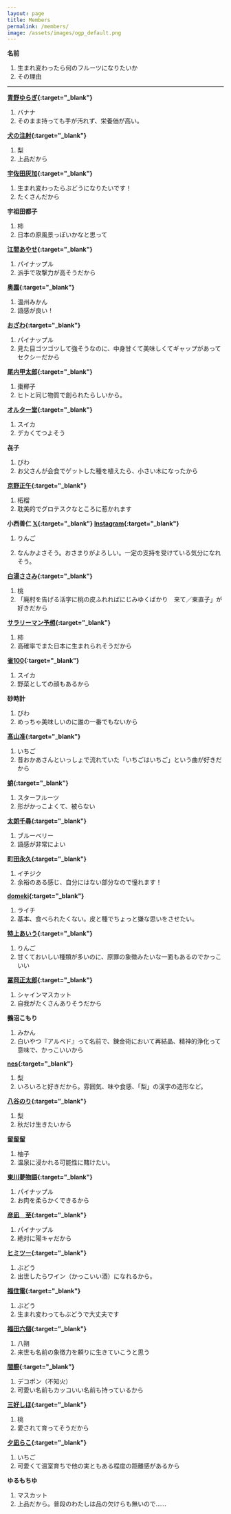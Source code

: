 ```yaml
---
layout: page
title: Members
permalink: /members/
image: /assets/images/ogp_default.png
---
```


**名前**

1. 生まれ変わったら何のフルーツになりたいか
2. その理由

---

**[青野ゆらぎ](https://x.com/aonoyuragi){:target="_blank"}**

1. バナナ
2. そのまま持っても手が汚れず、栄養価が高い。

**[犬の注射](https://x.com/kanetomo_seihyo){:target="_blank"}**

1. 梨
2. 上品だから

**[宇佐田灰加](https://twitter.com/_duckengineer){:target="_blank"}**

1. 生まれ変わったらぶどうになりたいです！
2. たくさんだから

**宇祖田都子**

1. 柿
2. 日本の原風景っぽいかなと思って

**[江間あやせ](https://x.com/emma_sama_sama){:target="_blank"}**

1. パイナップル
2. 派手で攻撃力が高そうだから

**[奥園](https://x.com/okuzono___){:target="_blank"}**

1. 温州みかん
2. 語感が良い！

**[おざわ](https://www.instagram.com/gay.tanka/){:target="_blank"}**

1. パイナップル
2. 見た目ゴツゴツして強そうなのに、中身甘くて美味しくてギャップがあってセクシーだから

**[尾内甲太郎](https://goki.her.jp/){:target="_blank"}**

1. 棗椰子
2. ヒトと同じ物質で創られたらしいから。

**[オルター堂](https://x.com/_reijio){:target="_blank"}**

1. スイカ
2. デカくてつよそう

**㐂子**

1. びわ
2. お父さんが会食でゲットした種を植えたら、小さい木になったから

**[京野正午](https://x.com/kyono_shogo){:target="_blank"}**

1. 柘榴
2. 耽美的でグロテスクなところに惹かれます

**小西善仁 [𝕏](https://x.com/ol_bp42){:target="_blank"} [Instagram](https://www.instagram.com/ponkoni/){:target="_blank"}**

1. りんご

2. なんかよさそう。おさまりがよろしい。一定の支持を受けている気分になれそう。

**[白湯ささみ](https://x.com/sayu_73){:target="_blank"}**

1. 桃
2. 「廃村を告げる活字に桃の皮ふれればにじみゆくばかり　来て／東直子」が好きだから

**[サラリーマン予想](https://x.com/4sigong){:target="_blank"}**

1. 柿
2. 高確率でまた日本に生まれられそうだから

**[雀100](https://x.com/suzumedancing){:target="_blank"}**

1. スイカ
2. 野菜としての顔もあるから

**砂時計**

1. びわ
2. めっちゃ美味しいのに誰の一番でもないから

**[髙山准](https://x.com/m99ejxj){:target="_blank"}**

1. いちご
2. 昔おかあさんといっしょで流れていた「いちごはいちご」という曲が好きだから

**[蛸](https://x.com/tuna_kue27){:target="_blank"}**

1. スターフルーツ
2. 形がかっこよくて、被らない

**[太朗千尋](https://x.com/Tarou_Chihiro){:target="_blank"}**

1. ブルーベリー
2. 語感が非常によい

**[町田永久](https://x.com/gabyo_p){:target="_blank"}**

1. イチジク
2. 余裕のある感じ、自分にはない部分なので憧れます！

**[domeki](https://x.com/d0030m){:target="_blank"}**

1. ライチ
2. 基本、食べられたくない。皮と種でちょっと嫌な思いをさせたい。

**[特上あいう](https://x.com/SF_nek0){:target="_blank"}**

1. りんご
2. 甘くておいしい種類が多いのに、原罪の象徴みたいな一面もあるのでかっこいい

**[冨岡正太郎](https://twitter.com/left_ov){:target="_blank"}**

1. シャインマスカット
2. 自我がたくさんありそうだから

**鵺沼こもり**

1. みかん
2. 白いやつ『アルベド』って名前で、錬金術において再結晶、精神的浄化って意味で、かっこいいから

**[nes](https://x.com/nes_mochir){:target="_blank"}**

1. 梨
2. いろいろと好きだから。雰囲気、味や食感、「梨」の漢字の造形など。

**[八谷のり](https://x.com/noriko_kenkou){:target="_blank"}**

1. 梨
2. 秋だけ生きたいから

**[留留留](https://x.com/hyellypan)**

1. 柚子
2. 温泉に浸かれる可能性に賭けたい。

**[東川夢物語](https://x.com/m_p_d_w){:target="_blank"}**

1. パイナップル
2. お肉を柔らかくできるから

**[彦凪　至](https://x.com/hiko6240){:target="_blank"}**

1. パイナップル
2. 絶対に陽キャだから

**[ヒミツー](https://x.com/secret_of_himi2){:target="_blank"}**

1. ぶどう
2. 出世したらワイン（かっこいい酒）になれるから。

**[福住電](https://x.com/fukuzumiden){:target="_blank"}**

1. ぶどう
2. 生まれ変わってもぶどうで大丈夫です

**[福田六個](https://note.com/kuku1899){:target="_blank"}**

1. 八朔
2. 来世も名前の象徴力を頼りに生きていこうと思う

**[間際](https://x.com/magiwa_hako){:target="_blank"}**

1. デコポン（不知火）
2. 可愛い名前もカッコいい名前も持っているから

**[三好しほ](https://x.com/myss_025){:target="_blank"}**

1. 桃
2. 愛されて育ってそうだから

**[夕凪らこ](https://x.com/yunagi0ra){:target="_blank"}**

1. いちご
2. 可愛くて温室育ちで他の実ともある程度の距離感があるから

**ゆるもちゆ**

1. マスカット
2. 上品だから。普段のわたしは品の欠けらも無いので……
